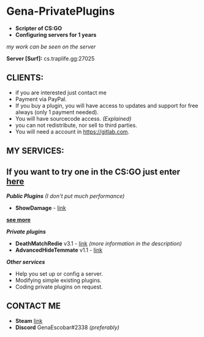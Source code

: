 # Gena-PrivatePlugins
* **Scripter of CS:GO**
* **Configuring servers for 1 years**


*my work can be seen on the server*

**Server [Surf]:** cs.traplife.gg:27025

## CLIENTS:
* if you are interested just contact me
* Payment via PayPal.
* If you buy a plugin, you will have access to updates and support for free always (only 1 payment needed).
* You will have sourcecode access. *(Explained)*
* you can not redistribute, nor sell to third parties.
* You will need a account in https://gitlab.com.

## MY SERVICES:
## **If you want to try one in the CS:GO just enter** [here](https://github.com/GenaEscobar/Gena-Private-Plugins/blob/main/README.md#:~:text=cs.traplife.gg%3A27025)

***Public Plugins*** *(I don't put much performance)*
* **ShowDamage** - [link](https://forums.alliedmods.net/showthread.php?t=337879)

**[see more](http://www.sourcemod.net/plugins.php?cat=0&mod=-1&title=&author=Gena&description=&search=1)**

***Private plugins***
* **DeathMatchRedie** v3.1 - [link](https://youtu.be/D8TyLaW5GNs) *(more information in the description)*
* **AdvancedHideTemmate** v1.1 - [link](https://github.com/GenaEscobar/HideTeammate/blob/main/README.md)

***Other services***
* Help you set up or config a server.
* Modifying simple existing plugins.
* Coding private plugins on request.

## CONTACT ME
* **Steam** [link](https://steamcommunity.com/id/genaescobar)
* **Discord** GenaEscobar#2338
*(preferably)*
